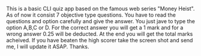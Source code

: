 This is a basic CLI quiz app based on the famous web series "Money Heist".
As of now it consist 7 objective type questions. 
You have to read the questions and option carefully and give the answer. 
You just jave to type the option A,B,C or D.
For the correct answer you will get a 1 mark and for a wrong answer 0.25 will be deducted. 
At the end you will get the total marks acheived. 
If you have beaten the high scorer take the screen shot and send me, I will update it ASAP. 
Thanks. 